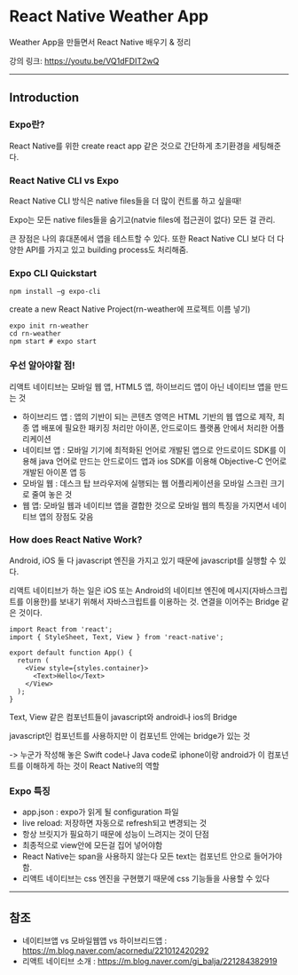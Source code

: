 # React Native Weather App
Weather App을 만들면서 React Native 배우기 & 정리

강의 링크: https://youtu.be/VQ1dFDIT2wQ
***
## Introduction
### Expo란?
React Native를 위한 create react app 같은 것으로 간단하게 초기환경을 세팅해준다.

### React Native CLI vs Expo
React Native CLI 방식은 native files들을 더 많이 컨트롤 하고 싶을때!

Expo는 모든 native files들을 숨기고(natvie files에 접근권이 없다) 모든 걸 관리. 

큰 장점은 나의 휴대폰에서 앱을 테스트할 수 있다. 또한 React Native CLI 보다 더 다양한 API를 가지고 있고 building process도 처리해줌.

### Expo CLI Quickstart
```
npm install –g expo-cli
```

create a new React Native Project(rn-weather에 프로젝트 이름 넣기)
```
expo init rn-weather
cd rn-weather
npm start # expo start
```
### 우선 알아야할 점!
리액트 네이티브는 모바일 웹 앱, HTML5 앱, 하이브리드 앱이 아닌 네이티브 앱을 만드는 것

* 하이브리드 앱 : 앱의 기반이 되는 콘텐츠 영역은 HTML 기반의 웹 앱으로 제작, 최종 앱 배포에 필요한 패키징 처리만 아이폰, 안드로이드 플랫폼 안에서 처리한 어플리케이션
* 네이티브 앱 : 모바일 기기에 최적화된 언어로 개발된 앱으로 안드로이드 SDK를 이용해 java 언어로 만드는 안드로이드 앱과 ios SDK를 이용해 Objective-C 언어로 개발된 아이폰 앱 등
* 모바일 웹 : 데스크 탑 브라우저에 실행되는 웹 어플리케이션을 모바일 스크린 크기로 줄여 놓은 것
* 웹 앱: 모바일 웹과 네이티브 앱을 결합한 것으로 모바일 웹의 특징을 가지면서 네이티브 앱의 장점도 갖음

### How does React Native Work?
Android, iOS 둘 다 javascript 엔진을 가지고 있기 때문에 javascript를 실행할 수 있다.

리액트 네이티브가 하는 일은 iOS 또는 Android의 네이티브 엔진에 메시지(자바스크립트를 이용한)를 보내기 위해서 자바스크립트를 이용하는 것.  연결을 이어주는 Bridge 같은 것이다.

```
import React from 'react';
import { StyleSheet, Text, View } from 'react-native';

export default function App() {
  return (
    <View style={styles.container}>
      <Text>Hello</Text>
    </View>
  );
}
```
Text, View 같은 컴포넌트들이 javascript와 android나 ios의 Bridge

javascript인 컴포넌트를 사용하지만 이 컴포넌트 안에는 bridge가 있는 것  

-> 누군가 작성해 놓은 Swift code나 Java code로 iphone이랑 android가 이 컴포넌트를 이해하게 하는 것이 React Native의 역할

### Expo 특징
- app.json : expo가 읽게 될 configuration 파일
- live reload: 저장하면 자동으로 refresh되고 변경되는 것
- 항상 브릿지가 필요하기 때문에 성능이 느려지는 것이 단점
- 최종적으로 view안에 모든걸 집어 넣어야함
- React Native는 span을 사용하지 않는다 모든 text는 <Text></Text> 컴포넌트 안으로 들어가야 함.
- 리액트 네이티브는 css 엔진을 구현했기 때문에 css 기능들을 사용할 수 있다
***
## 참조
- 네이티브앱 vs 모바일웹앱 vs 하이브리드앱 : https://m.blog.naver.com/acornedu/221012420292
- 리액트 네이티브 소개 : https://m.blog.naver.com/gi_balja/221284382919


